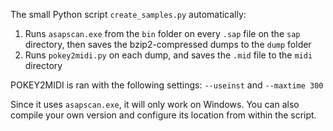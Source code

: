 The small Python script `create_samples.py` automatically:

1. Runs `asapscan.exe` from the `bin` folder on every `.sap` file on the `sap` directory, then saves the bzip2-compressed dumps to the `dump` folder
2. Runs `pokey2midi.py` on each dump, and saves the `.mid` file to the `midi` directory

POKEY2MIDI is ran with the following settings: `--useinst` and `--maxtime 300`

Since it uses `asapscan.exe`, it will only work on Windows. You can also compile your own version and configure its location from within the script.